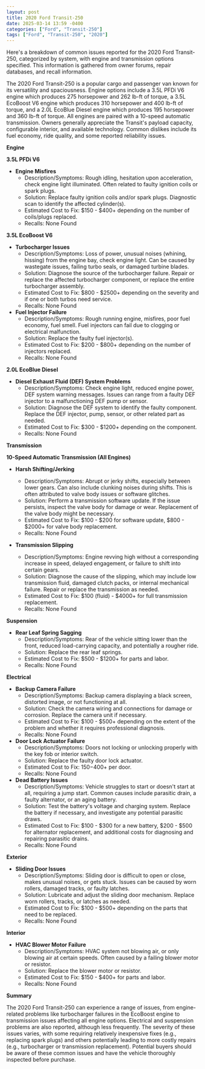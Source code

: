 ```yaml
---
layout: post
title: 2020 Ford Transit-250
date: 2025-03-14 13:59 -0400
categories: ["Ford", "Transit-250"]
tags: ["Ford", "Transit-250", "2020"]
---
```

Here's a breakdown of common issues reported for the 2020 Ford Transit-250, categorized by system, with engine and transmission options specified. This information is gathered from owner forums, repair databases, and recall information.

The 2020 Ford Transit-250 is a popular cargo and passenger van known for its versatility and spaciousness. Engine options include a 3.5L PFDi V6 engine which produces 275 horsepower and 262 lb-ft of torque, a 3.5L EcoBoost V6 engine which produces 310 horsepower and 400 lb-ft of torque, and a 2.0L EcoBlue Diesel engine which produces 195 horsepower and 360 lb-ft of torque. All engines are paired with a 10-speed automatic transmission. Owners generally appreciate the Transit's payload capacity, configurable interior, and available technology. Common dislikes include its fuel economy, ride quality, and some reported reliability issues.

**Engine**

**3.5L PFDi V6**

*   **Engine Misfires**
    *   Description/Symptoms: Rough idling, hesitation upon acceleration, check engine light illuminated. Often related to faulty ignition coils or spark plugs.
    *   Solution: Replace faulty ignition coils and/or spark plugs. Diagnostic scan to identify the affected cylinder(s).
    *   Estimated Cost to Fix: $150 - $400+ depending on the number of coils/plugs replaced.
    *   Recalls: None Found

**3.5L EcoBoost V6**

*   **Turbocharger Issues**
    *   Description/Symptoms: Loss of power, unusual noises (whining, hissing) from the engine bay, check engine light. Can be caused by wastegate issues, failing turbo seals, or damaged turbine blades.
    *   Solution: Diagnose the source of the turbocharger failure. Repair or replace the affected turbocharger component, or replace the entire turbocharger assembly.
    *   Estimated Cost to Fix: $800 - $2500+ depending on the severity and if one or both turbos need service.
    *   Recalls: None Found
*   **Fuel Injector Failure**
    *   Description/Symptoms: Rough running engine, misfires, poor fuel economy, fuel smell. Fuel injectors can fail due to clogging or electrical malfunction.
    *   Solution: Replace the faulty fuel injector(s).
    *   Estimated Cost to Fix: $200 - $800+ depending on the number of injectors replaced.
    *   Recalls: None Found

**2.0L EcoBlue Diesel**

*   **Diesel Exhaust Fluid (DEF) System Problems**
    *   Description/Symptoms: Check engine light, reduced engine power, DEF system warning messages. Issues can range from a faulty DEF injector to a malfunctioning DEF pump or sensor.
    *   Solution: Diagnose the DEF system to identify the faulty component. Replace the DEF injector, pump, sensor, or other related part as needed.
    *   Estimated Cost to Fix: $300 - $1200+ depending on the component.
    *   Recalls: None Found

**Transmission**

**10-Speed Automatic Transmission (All Engines)**

*   **Harsh Shifting/Jerking**
    *   Description/Symptoms: Abrupt or jerky shifts, especially between lower gears. Can also include clunking noises during shifts. This is often attributed to valve body issues or software glitches.
    *   Solution: Perform a transmission software update. If the issue persists, inspect the valve body for damage or wear. Replacement of the valve body might be necessary.
    *   Estimated Cost to Fix: $100 - $200 for software update, $800 - $2000+ for valve body replacement.
    *   Recalls: None Found

*   **Transmission Slipping**
    *   Description/Symptoms: Engine revving high without a corresponding increase in speed, delayed engagement, or failure to shift into certain gears.
    *   Solution: Diagnose the cause of the slipping, which may include low transmission fluid, damaged clutch packs, or internal mechanical failure. Repair or replace the transmission as needed.
    *   Estimated Cost to Fix: $100 (fluid) - $4000+ for full transmission replacement.
    *   Recalls: None Found

**Suspension**

*   **Rear Leaf Spring Sagging**
    *   Description/Symptoms: Rear of the vehicle sitting lower than the front, reduced load-carrying capacity, and potentially a rougher ride.
    *   Solution: Replace the rear leaf springs.
    *   Estimated Cost to Fix: $500 - $1200+ for parts and labor.
    *   Recalls: None Found

**Electrical**

*   **Backup Camera Failure**
    *   Description/Symptoms: Backup camera displaying a black screen, distorted image, or not functioning at all.
    *   Solution: Check the camera wiring and connections for damage or corrosion. Replace the camera unit if necessary.
    *   Estimated Cost to Fix: $100 - $500+ depending on the extent of the problem and whether it requires professional diagnosis.
    *   Recalls: None Found
*   **Door Lock Actuator Failure**
    *   Description/Symptoms: Doors not locking or unlocking properly with the key fob or interior switch.
    *   Solution: Replace the faulty door lock actuator.
    *   Estimated Cost to Fix: $150-$400+ per door.
    *   Recalls: None Found
*   **Dead Battery Issues**
    *   Description/Symptoms: Vehicle struggles to start or doesn't start at all, requiring a jump start. Common causes include parasitic drain, a faulty alternator, or an aging battery.
    *   Solution: Test the battery's voltage and charging system. Replace the battery if necessary, and investigate any potential parasitic draws.
    *   Estimated Cost to Fix: $100 - $300 for a new battery, $200 - $500 for alternator replacement, and additional costs for diagnosing and repairing parasitic drains.
    *   Recalls: None Found

**Exterior**

*   **Sliding Door Issues**
    *   Description/Symptoms: Sliding door is difficult to open or close, makes unusual noises, or gets stuck. Issues can be caused by worn rollers, damaged tracks, or faulty latches.
    *   Solution: Lubricate and adjust the sliding door mechanism. Replace worn rollers, tracks, or latches as needed.
    *   Estimated Cost to Fix: $100 - $500+ depending on the parts that need to be replaced.
    *   Recalls: None Found

**Interior**

*   **HVAC Blower Motor Failure**
    *   Description/Symptoms: HVAC system not blowing air, or only blowing air at certain speeds. Often caused by a failing blower motor or resistor.
    *   Solution: Replace the blower motor or resistor.
    *   Estimated Cost to Fix: $150 - $400+ for parts and labor.
    *   Recalls: None Found

**Summary**

The 2020 Ford Transit-250 can experience a range of issues, from engine-related problems like turbocharger failures in the EcoBoost engine to transmission issues affecting all engine options. Electrical and suspension problems are also reported, although less frequently. The severity of these issues varies, with some requiring relatively inexpensive fixes (e.g., replacing spark plugs) and others potentially leading to more costly repairs (e.g., turbocharger or transmission replacement). Potential buyers should be aware of these common issues and have the vehicle thoroughly inspected before purchase.

